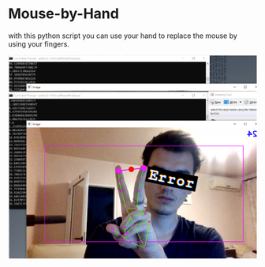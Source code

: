 # Mouse-by-Hand
with this python script you can use your hand to replace the mouse by using your fingers.


<img src="https://github.com/DreadPirate09/Mouse-by-Hand/blob/main/sample2.png" >
